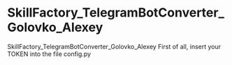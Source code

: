 # SkillFactory_TelegramBotConverter_Golovko_Alexey
 SkillFactory_TelegramBotConverter_Golovko_Alexey
First of all, insert your TOKEN into the file config.py
